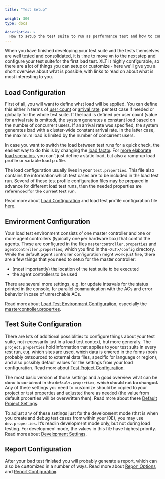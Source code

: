 ```yaml
---
title: "Test Setup"

weight: 300
type: docs

description: >
  How to setup the test suite to run as performance test and how to configure the load.
---
```


When you have finished developing your test suite and the tests themselves are well tested and consolidated, it is time to move on to the next step and configure your test suite for the first load test. XLT is highly configurable, so there are a lot of things you can setup or customize - here we'll give you a short overview about what is possible, with links to read on about what is most interesting to you. 

## Load Configuration 
First of all, you will want to define what load will be applied. You can define this either in terms of [user count](../../11-glossary/#concurrent-users) or [arrival rate](../../11-glossary/#constant-arrival-rate), per test case if needed or globally for the whole test suite. If the load is defined per user count (value for arrival rate is omitted), the system generates a constant load based on the number of concurrent users. If an arrival rate was specified, the system generates load with a cluster-wide constant arrival rate. In the latter case, the maximum load is limited by the number of concurrent users. 

In case you want to switch the load between test runs for a quick check, the easiest way to do this is by changing the [load factor](../470-load-configuration/#load-factor). For [more elaborate load scenarios](../470-load-configuration/#load-profiles), you can't just define a static load, but also a ramp-up load profile or variable load profile. 

The load configuration usually lives in your `test.properties`. This file also contains the information which test cases are to be included in the load test run. Several of these test profile configuration files may be prepared in advance for different load test runs, then the needed properties are referenced for the current test run.

Read more about [Load Configuration](../470-load-configuration) and load test profile configuration file [here](../480-test-suite-configuration/#load-test-profile-configuration).

## Environment Configuration
Your load test environment consists of one master controller and one or more agent controllers (typically one per hardware box) that control the agents. These are configured in the files `mastercontroller.properties` and `agentcontroller.properties`, which you find in the `<XLT>/config` directory. While the default agent controller configuration might work just fine, there are a few things that you need to setup for the master controller:

* (most importantly) the location of the test suite to be executed
* the agent controllers to be used

There are several more settings, e.g. for update intervals for the status printed in the console, for parallel communication with the ACs and error behavior in case of unreachable ACs.

Read more about [Load Test Environment Configuration](../490-environment-configuration), especially the [mastercontroller.properties](../490-environment-configuration/#master-controller-configuration).  

## Test Suite Configuration

There are lots of additional possiblities to configure things about your test suite, not necessarily just in a load test context, but more generally. The `project.properties` hold information that applies to your test suite in every test run, e.g. which sites are used, which data is entered in the forms (both probably outsourced to external data files, specific for language or region), and also possibly default values for the settings from your load configuration. Read more about [Test Project Configuration](../480-test-suite-configuration/#test-project-configuration).

The most basic version of those settings and a good overview what can be done is contained in the `default.properties`, which should not be changed. Any of these settings you need to customize should be copied to your project or test properties and adjusted there as needed (the value from default.properties will be overwritten then). Read more about these [Default Project Settings](../480-test-suite-configuration/#default-configuration).

To adjust any of these settings just for the development mode (that is when you create and debug test cases from within your IDE), you may use `dev.properties`. It’s read in development mode only, but not during load testing. For development mode, the values in this file have highest priority. Read more about [Development Settings](../480-test-suite-configuration/#development-environment-configuration).

## Report Configuration

After your load test finished you will probably generate a report, which can also be customized in a number of ways. Read more about [Report Options](../540-report-options/) and [Report Configuration](../550-report-configuration/).

